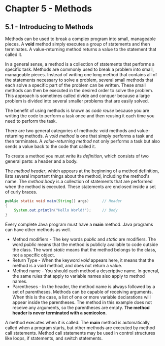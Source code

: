 # **Chapter 5 - Methods**
## **5.1 - Introducing to Methods**
Methods can be used to break a complex program into small, manageable pieces.
A **void** method simply executes a group of statements and then terminates.
A value-returning method returns a value to the statement that called it.

In a general sense, a method is a collection of statements that performs a specific task.
Methods are commonly used to break a problem into small, manageable pieces.
Instead of writing one long method that contains all of the statements necessary to solve a problem, several small methods that each solve a specific part of the problem can be written.
These small methods can then be executed in the desired order to solve the problem.
This approach is sometimes called divide and conquer because a large problem is divided into several smaller problems that are easily solved.

The benefit of using methods is known as *code reuse* because you are writing the code to perform a task once and then reusing it each time you need to perform the task.

There are two general categories of methods: void methods and value-returning methods.
A *void method* is one that simply performs a task and then terminates.
A *value-returning method* not only performs a task but also sends a value back to the code that called it.

To create a method you must write its *definition*, which consists of two general parts: a header and a body.

The *method header*, which appears at the beginning of a method definition, lists several important things about the method, including the method's name.
The *method body* is a collection of statements that are performed when the method is executed. These statements are enclosed inside a set of curly braces.
```java
public static void main(String[] args)      // Header
{
    System.out.println("Hello World!");     // Body
}
```

Every complete Java program must have a **main** method.
Java programs can have other methods as well.

* Method modifiers - The key words *public* and *static* are modifiers. The word *public* means that the method is publicly available to code outside the class. The word *static* means that the method belongs to the class, not a specific object.
* Return Type - When the keyword *void* appears here, it means that the method is a void method, and does not return a value.
* Method name - You should each method a descriptive name. In general, the same rules that apply to variable names also apply to method names.
* Parentheses - In the header, the method name is always followed by a set of parentheses. Methods can be capable of receiving arguments. When this is the case, a list of one or more variable declarations will appear inside the parentheses. The method in this example does not receive any arguments, so the parentheses are empty.
**The method header is never terminated with a semicolon.**

A method executes when it is called. The **main** method is automatically called when a program starts, but other methods are executed by method call statements. 
Method call statements may be used in control structures like loops, if statements, and switch statements.
